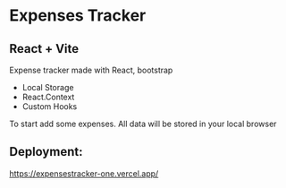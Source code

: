 # Expenses Tracker
## React + Vite

Expense tracker made with React, bootstrap

- Local Storage
- React.Context
- Custom Hooks

To start add some expenses. All data will be stored in your local browser

## Deployment:
https://expensestracker-one.vercel.app/

